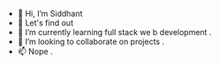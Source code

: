 - 👋 Hi, I’m Siddhant 
- 👀 Let's find out 
- 🌱 I’m currently learning full stack we b development .
- 💞️ I’m looking to collaborate on projects .
- 📫 Nope .

<!---
educatedchimp/educatedchimp is a ✨ special ✨ repository because its `README.md` (this file) appears on your GitHub profile.
You can click the Preview link to take a look at your changes.
--->

